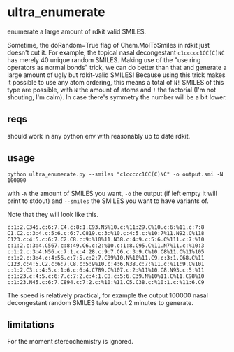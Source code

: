 # ultra_enumerate
enumerate a large amount of rdkit valid SMILES.

Sometime, the doRandom=True flag of Chem.MolToSmiles in rdkit just doesn't cut it. For example, the topical nasal decongestant `c1ccccc1CC(C)NC` has merely 40 unique random SMILES. Making use of the "use ring operators as normal bonds" trick, we can do better than that and generate a large amount of ugly but rdkit-valid SMILES! Because using this trick makes it possible to use any atom ordering, this means a total of `N!` SMILES of this type are possible, with `N` the amount of atoms and `!` the factorial (I'm not shouting, I'm calm). In case there's symmetry the number will be a bit lower. 

## reqs

should work in any python env with reasonably up to date rdkit.

## usage
`python ultra_enumerate.py --smiles "c1ccccc1CC(C)NC" -o output.smi -N 100000`

with `-N` the amount of SMILES you want, `-o` the output (if left empty it will print to stdout) and `--smiles` the SMILES you want to have variants of.

Note that they will look like this.
```
c:1:2.C345.c:6:7.C4.c:8:1.C93.N5%10.c:%11:29.C%10.c:6:%11.c:7:8
C1.C2.c:3:4.c:5:6.c:6:7.C819.c:3:%10.c:4:5.c:%10:7%11.N92.C%118
C123.c:4:5.c:6:7.C2.C8.c:9:%10%11.N38.c:4:9.c:5:6.C%111.c:7:%10
c:1:2.c:3:4.C567.c:8:49.C6.c:2:%10.c:1:8.C95.C%11.N7%11.c:%10:3
c:1:2.c:3:4.N56.c:7:1.c:4:28.c:9:7.C6.c:3:9.C%10.C8%11.C%11%105
c:1:2.c:3:4.c:4:56.c:7:5.c:2:7.C89%10.N%10%11.C9.c:3:1.C68.C%11
C123.c:4:5.C2.c:6:7.C8.c:5:9%10.c:4:6.N38.c:7:%11.c:%11:9.C%101
c:1:2.C3.c:4:5.c:1:6.c:6:4.C789.C%107.c:2:%11%10.C8.N93.c:5:%11
c:1:23.c:4:5.c:6:7.c:7:2.c:4:1.C8.c:5:6.C39.N%10%11.C%11.C98%10
c:1:23.N45.c:6:7.C894.c:7:2.c:%10:%11.C5.C38.c:%10:1.c:%11:6.C9
```

The speed is relatively practical, for example the output 100000 nasal decongestant random SMILES take about 2 minutes to generate.

## limitations
For the moment stereochemistry is ignored.
